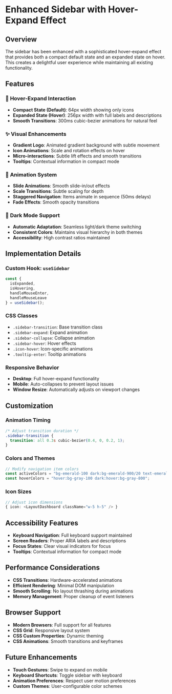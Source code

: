 # Enhanced Sidebar with Hover-Expand Effect

## Overview

The sidebar has been enhanced with a sophisticated hover-expand effect that provides both a compact default state and an expanded state on hover. This creates a delightful user experience while maintaining all existing functionality.

## Features

### 🎯 **Hover-Expand Interaction**
- **Compact State (Default)**: 64px width showing only icons
- **Expanded State (Hover)**: 256px width with full labels and descriptions
- **Smooth Transitions**: 300ms cubic-bezier animations for natural feel

### ✨ **Visual Enhancements**
- **Gradient Logo**: Animated gradient background with subtle movement
- **Icon Animations**: Scale and rotation effects on hover
- **Micro-interactions**: Subtle lift effects and smooth transitions
- **Tooltips**: Contextual information in compact mode

### 🎨 **Animation System**
- **Slide Animations**: Smooth slide-in/out effects
- **Scale Transitions**: Subtle scaling for depth
- **Staggered Navigation**: Items animate in sequence (50ms delays)
- **Fade Effects**: Smooth opacity transitions

### 🌙 **Dark Mode Support**
- **Automatic Adaptation**: Seamless light/dark theme switching
- **Consistent Colors**: Maintains visual hierarchy in both themes
- **Accessibility**: High contrast ratios maintained

## Implementation Details

### Custom Hook: `useSidebar`
```typescript
const { 
  isExpanded, 
  isHovering, 
  handleMouseEnter, 
  handleMouseLeave 
} = useSidebar();
```

### CSS Classes
- `.sidebar-transition`: Base transition class
- `.sidebar-expand`: Expand animation
- `.sidebar-collapse`: Collapse animation
- `.sidebar-hover`: Hover effects
- `.icon-hover`: Icon-specific animations
- `.tooltip-enter`: Tooltip animations

### Responsive Behavior
- **Desktop**: Full hover-expand functionality
- **Mobile**: Auto-collapses to prevent layout issues
- **Window Resize**: Automatically adjusts on viewport changes

## Customization

### Animation Timing
```css
/* Adjust transition duration */
.sidebar-transition {
  transition: all 0.3s cubic-bezier(0.4, 0, 0.2, 1);
}
```

### Colors and Themes
```typescript
// Modify navigation item colors
const activeColors = "bg-emerald-100 dark:bg-emerald-900/20 text-emerald-900 dark:text-emerald-100";
const hoverColors = "hover:bg-gray-100 dark:hover:bg-gray-800";
```

### Icon Sizes
```typescript
// Adjust icon dimensions
{ icon: <LayoutDashboard className="w-5 h-5" /> }
```

## Accessibility Features

- **Keyboard Navigation**: Full keyboard support maintained
- **Screen Readers**: Proper ARIA labels and descriptions
- **Focus States**: Clear visual indicators for focus
- **Tooltips**: Contextual information for compact mode

## Performance Considerations

- **CSS Transitions**: Hardware-accelerated animations
- **Efficient Rendering**: Minimal DOM manipulation
- **Smooth Scrolling**: No layout thrashing during animations
- **Memory Management**: Proper cleanup of event listeners

## Browser Support

- **Modern Browsers**: Full support for all features
- **CSS Grid**: Responsive layout system
- **CSS Custom Properties**: Dynamic theming
- **CSS Animations**: Smooth transitions and keyframes

## Future Enhancements

- **Touch Gestures**: Swipe to expand on mobile
- **Keyboard Shortcuts**: Toggle sidebar with keyboard
- **Animation Preferences**: Respect user motion preferences
- **Custom Themes**: User-configurable color schemes


